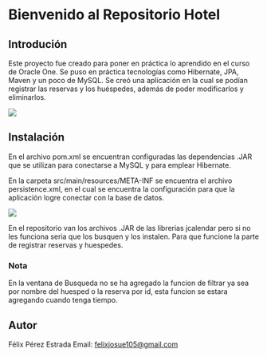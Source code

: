 # Bienvenido al Repositorio Hotel

## Introdución
Este proyecto fue creado para poner en práctica lo aprendido en el curso de Oracle One.
Se puso en práctica tecnologías como Hibernate, JPA, Maven y un poco de MySQL.
Se creó una aplicación en la cual se podían registrar las reservas y los huéspedes, además de poder modificarlos y eliminarlos.

![](https://i.ibb.co/NVJN8jj/Menu-Principal.png)

## Instalación
En el archivo pom.xml se encuentran configuradas las dependencias .JAR que se utilizan para conectarse a MySQL y para emplear Hibernate.

En la carpeta src/main/resources/META-INF se encuentra el archivo persistence.xml, en el cual se encuentra la configuración para que la aplicación logre conectar con la base de datos.


![](https://i.ibb.co/KXTgtSW/configuracion.png)

En el repositorio van los archivos .JAR de las librerias jcalendar pero si no les funciona seria que los busquen y los instalen. Para que funcione la parte de registrar reservas y huespedes.

### Nota
En la ventana de Busqueda no se ha agregado la funcion de filtrar ya sea por nombre del huesped o la reserva por id, esta funcion se estara agregando cuando tenga tiempo.

## Autor
Félix Pérez Estrada
Email: felixjosue105@gmail.com


